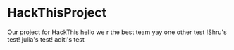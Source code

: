 # HackThisProject
Our project for HackThis
hello we r the best team yay
one other test
!Shru's test!
julia's test!
aditi's test